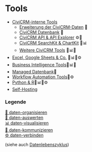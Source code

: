 # Tools

- [CiviCRM-interne Tools](./3-tools/1-civicrm_intern/0-index.md)
    - [Erweiterung der CiviCRM-Daten](./3-tools/1-civicrm_intern/1-erweiterung-daten.md) 💾
    - [CiviCRM Datenbank](./3-tools/1-civicrm_intern/2-civicrm-datenbank.md) 💾
    - [CiviCRM API & API Explorer](./3-tools/1-civicrm_intern/3-civicrm-api.md) ⚙️🔢
    - [CiviCRM SearchKit & ChartKit](./3-tools/1-civicrm_intern/4-civicrm-searchkit-chartkit.md) 🔢📊
    - [Weitere CiviCRM Tools](./3-tools/1-civicrm_intern/5-civicrm-weitere-tools.md) 🔢📊💬
- [Excel, Google Sheets & Co.](./3-tools/2-tabellenkalkulation.md) 🔢📊💬⚙️
- [Business Intelligence Tools](./3-tools/3-bi-tools.md)🔢📊💬
- [Managed Datenbank](./3-tools/4-managed-datenbank.md)💾
- [Workflow Automation Tools](./3-tools/5-workflow-tools.md)🔢⚙️
- [Python & R](./3-tools/6-python-und-r.md)🔢📊💬⚙️
- [Self-Hosting](./3-tools/7-self-hosting.md)

### Legende

[💾 daten-organisieren](./../1-datenlebenszyklus.html#daten-organisieren) <br>
[🔢 daten-auswerten](./../1-datenlebenszyklus.html#daten-auswerten)<br>
[📊 daten-visualisieren](./../1-datenlebenszyklus.html#daten-visualisieren) <br>
[💬 daten-kommunizieren](./../1-datenlebenszyklus.html#daten-kommunizieren)<br>
[⚙️ daten-verbinden](./../1-datenlebenszyklus.html#daten-verbinden)<br>

(siehe auch [Datenlebenszyklus](./../1-datenlebenszyklus.md))


